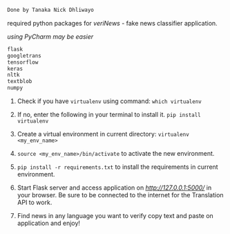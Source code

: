 ```python
Done by Tanaka Nick Dhliwayo
```
required python packages for *veriNews* - fake news classifier application.

*using PyCharm may be easier*
```python
flask
googletrans
tensorflow
keras
nltk
textblob
numpy
```
1. Check if you have ```virtualenv``` using command: ```which virtualenv```
2. If no, enter the following in your terminal to install it.
```pip install virtualenv```
   
3. Create a virtual environment in current directory: ```virtualenv <my_env_name>```
4. ```source <my_env_name>/bin/activate``` to activate the new environment.
5. ```pip install -r requirements.txt``` to install the requirements in current environment.

6. Start Flask server and access application on *http://127.0.0.1:5000/* in your browser.
Be sure to be connected to the internet for the Translation API to work.

7. Find news in any language you want to verify copy text and paste on application and enjoy!